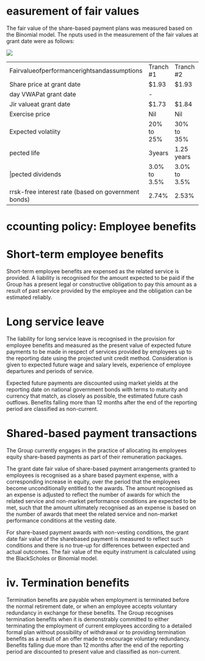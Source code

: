 # easurement of fair values  

The fair value of the share-based payment plans was measured based on the Binomial model. The nputs used in the measurement of the fair values at grant date were as follows:  

![](tmpfi8p_d4g/c65f7625c6da713be876334a699c97f7237e025d6ca46d98861592845f7d1c04.jpg)  

<html><body><table><tr><td>Fairvalueofperformancerightsandassumptions</td><td>Tranch #1</td><td>Tranch #2</td><td>Tranch #3</td></tr><tr><td>Share price at grant date</td><td>$1.93</td><td>$1.93</td><td>$4.58</td></tr><tr><td>day VWAPat grant date</td><td>-</td><td></td><td>$4.55</td></tr><tr><td>Jir valueat grant date</td><td>$1.73</td><td>$1.84</td><td>$4.23</td></tr><tr><td>Exercise price</td><td>Nil</td><td>Nil</td><td>Nil</td></tr><tr><td>Expected volatiity</td><td>20% to 25%</td><td>30% to 35%</td><td>33.9%</td></tr><tr><td>pected life</td><td>3years</td><td>1.25 years</td><td>3years</td></tr><tr><td>|pected dividends</td><td>3.0% to 3.5%</td><td>3.0% to 3.5%</td><td>2.50%</td></tr><tr><td>rrsk-free interest rate (based on government bonds)</td><td>2.74%</td><td>2.53%</td><td>1.90%</td></tr></table></body></html>  

# ccounting policy: Employee benefits  

# Short-term employee benefits  

Short-term employee benefits are expensed as the related service is provided. A liability is recognised for the amount expected to be paid if the Group has a present legal or constructive obligation to pay this amount as a result of past service provided by the employee and the obligation can be estimated reliably.  

# Long service leave  

The liability for long service leave is recognised in the provision for employee benefits and measured as the present value of expected future payments to be made in respect of services provided by employees up to the reporting date using the projected unit credit method. Consideration is given to expected future wage and salary levels, experience of employee departures and periods of service.  

Expected future payments are discounted using market yields at the reporting date on national government bonds with terms to maturity and currency that match, as closely as possible, the estimated future cash outflows. Benefits falling more than 12 months after the end of the reporting period are classified as non-current.  

# Shared-based payment transactions  

The Group currently engages in the practice of allocating its employees equity share-based payments as part of their remuneration packages.  

The grant date fair value of share-based payment arrangements granted to employees is recognised as a share based payment expense, with a corresponding increase in equity, over the period that the employees become unconditionally entitled to the awards. The amount recognised as an expense is adjusted to reflect the number of awards for which the related service and non-market performance conditions are expected to be met, such that the amount ultimately recognised as an expense is based on the number of awards that meet the related service and non-market performance conditions at the vesting date.  

For share-based payment awards with non-vesting conditions, the grant date fair value of the sharebased payment is measured to reflect such conditions and there is no true-up for differences between expected and actual outcomes. The fair value of the equity instrument is calculated using the BlackScholes or Binomial model.  

# iv.	 Termination benefits  

Termination benefits are payable when employment is terminated before the normal retirement date, or when an employee accepts voluntary redundancy in exchange for these benefits. The Group recognises termination benefits when it is demonstrably committed to either terminating the employment of current employees according to a detailed formal plan without possibility of withdrawal or to providing termination benefits as a result of an offer made to encourage voluntary redundancy. Benefits falling due more than 12 months after the end of the reporting period are discounted to present value and classified as non-current.  